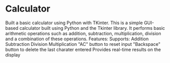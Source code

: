 # Calculator
Built a basic calculator using Python with TKinter.
This is a simple GUI-based calculator built using Python and the Tkinter library. It performs basic arithmetic operations such as addition, subtraction, multiplication, division and a combination of these operations. 
Features:
Supports:
Addition 
Subtraction
Division 
Multiplication 
"AC" button to reset input
"Backspace" button to delete the last charater entered 
Provides real-time results on the display 
